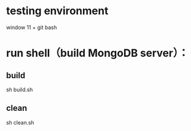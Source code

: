 # testing environment

window 11 + git bash

# run shell（build MongoDB server）：

## build
sh build.sh

## clean
sh clean.sh
